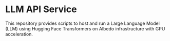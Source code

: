 # LLM API Service

This repository provides scripts to host and run a Large Language Model (LLM) using Hugging Face Transformers on Albedo infrastructure with GPU acceleration.

